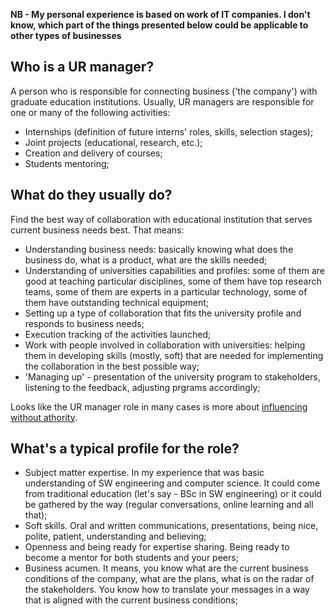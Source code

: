 **NB - My personal experience is based on work of IT companies. I don't know, which part of the things presented below could be applicable to other types of businesses**

## Who is a UR manager?

A person who is responsible for connecting business ('the company') with graduate education institutions. Usually, UR managers are responsible for one or many of the following activities: 

- Internships (definition of future interns' roles, skills, selection stages);
- Joint projects (educational, research, etc.);
- Creation and delivery of courses; 
- Students mentoring; 

## What do they usually do? 

Find the best way of collaboration with educational institution that serves current business needs best. That means: 

- Understanding business needs: basically knowing what does the business do, what is a product, what are the skills needed;
- Understanding of universities capabilities and profiles: some of them are good at teaching particular disciplines, some of them have top research teams, some of them are experts in a particular technology, some of them have outstanding technical equipment;
- Setting up a type of collaboration that fits the university profile and responds to business needs;
- Execution tracking of the activities launched; 
- Work with people involved in collaboration with universities: helping them in developing skills (mostly, soft) that are needed for implementing the collaboration in the best possible way; 
- 'Managing up' - presentation of the university program to stakeholders, listening to the feedback, adjusting prgrams accordingly;

Looks like the UR manager role in many cases is more about [influencing without athority](https://github.com/MSalamatov/UniversityRelations/blob/main/Literature/Influencing-without-authority.md). 

## What's a typical profile for the role? 

- Subject matter expertise. In my experience that was basic understanding of SW engineering and computer science. It could come from traditional education (let's say - BSc in SW engineering) or it could be gathered by the way (regular conversations, online learning and all that);
- Soft skills. Oral and written communications, presentations, being nice, polite, patient, understanding and believing; 
- Openness and being ready for expertise sharing. Being ready to become a mentor for both students and your peers; 
- Business acumen. It means, you know what are the current business conditions of the company, what are the plans, what is on the radar of the stakeholders. You know how to translate your messages in a way that is aligned with the current business conditions; 
